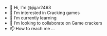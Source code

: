 - 👋 Hi, I’m @jigar2493
- 👀 I’m interested in Cracking games
- 🌱 I’m currently learning 
- 💞️ I’m looking to collaborate on Game crackers 
- 📫 How to reach me ...

<!---
jigar2493/jigar2493 is a ✨ special ✨ repository because its `README.md` (this file) appears on your GitHub profile.
You can click the Preview link to take a look at your changes.
--->
